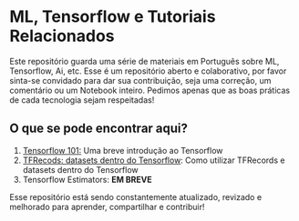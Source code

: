 # ML, Tensorflow e Tutoriais Relacionados

Este repositório guarda uma série de materiais em Português sobre ML, Tensorflow, Ai, etc. Esse é um repositório aberto e colaborativo, por favor sinta-se convidado para dar sua contribuição, seja uma correção, um comentário ou um Notebook inteiro. Pedimos apenas que as boas práticas de cada tecnologia sejam respeitadas!

## O que se pode encontrar aqui?
1. [Tensorflow 101:](https://github.com/GuiUzeda/ML-e-Tutoriais-Relacionados/blob/master/Tensorflow_101.ipynb) Uma breve introdução ao Tensorflow
2. [TFRecods: datasets dentro do Tensorflow](https://github.com/GuiUzeda/ML-e-Tutoriais-Relacionados/blob/master/TFRecods_datasets_dentro_do_Tensorflow.ipynb): Como utilizar TFRecords e datasets dentro do Tensorflow
3. Tensorflow Estimators: **EM BREVE**

Esse repositório está sendo constantemente atualizado, revizado e melhorado para aprender, compartilhar e contribuir!
